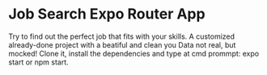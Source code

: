 # Job Search Expo Router App
Try to find out the perfect job that fits with your skills. A customized already-done project with a beatiful and clean you
Data not real, but mocked!
Clone it, install the dependencies and type at cmd prommpt: expo start or npm start.
